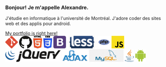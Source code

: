 <h3>Bonjour! Je m'appelle Alexandre.</h3>
<p>J'étudie en informatique à l'université de Montréal. J'adore coder des sites web et des applis pour android.</p>
<a href="https://agilbert.dev">My portfolio is right here!</a>
</hr>
<div>
  <img src='icons/git-icon.svg' alt='git icon' height='40'/>
  <img src='icons/github-icon.svg' alt='github icon' height='40'/>
  <img src='icons/html-5.svg' alt='html icon' height='40'/>
  <img src='icons/css-3.svg' alt='css icon' height='40'/>
  <img src='icons/bootstrap.svg' alt='bootstrap icon' height='40'/>
  <img src='icons/less.svg' alt='less icon' height='40'/>
  <img src='icons/php.svg' alt='php icon' height='40'/>
  <img src='icons/javascript.svg' alt='javascript icon' height='40'/>
  <img src='icons/jquery.svg' alt='jquery icon' height='40'/>
  <img src='icons/ajax.png' alt='ajax icon' height='40'/>
  <img src='icons/mysqli.png' alt='mysqli icon' height='40'/>
  <img src='icons/java.svg' alt='java icon' height='40'/>
  <img src='icons/android-icon.svg' alt='android icon' height='40'/>
</div>
